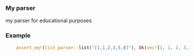 ### My parser

my parser for educational purposes

### Example

```rust
    assert_eq!(list_parser::list("[1,1,2,3,5,8]"), Ok(vec![1, 1, 2, 3, 5, 8]));

```
